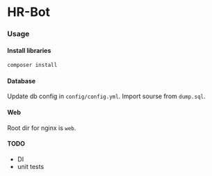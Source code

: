 HR-Bot
======

### Usage

#### Install libraries
```bash
composer install
``` 

#### Database

Update db config in `config/config.yml`. Import sourse from `dump.sql`.

#### Web

Root dir for nginx is `web`.

#### TODO
- DI
- unit tests